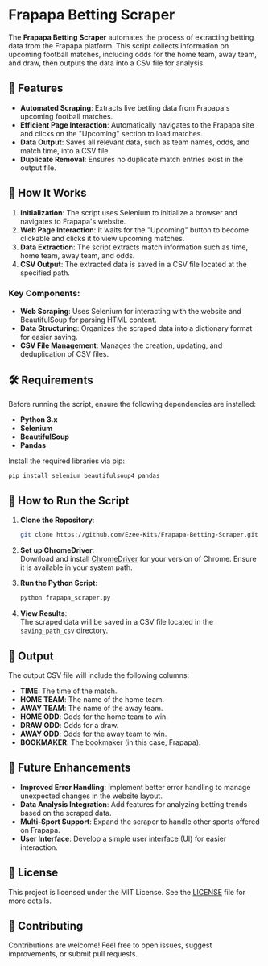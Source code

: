 # Frapapa Betting Scraper

The **Frapapa Betting Scraper** automates the process of extracting betting data from the Frapapa platform. This script collects information on upcoming football matches, including odds for the home team, away team, and draw, then outputs the data into a CSV file for analysis.

## 📌 Features

- **Automated Scraping**: Extracts live betting data from Frapapa's upcoming football matches.
- **Efficient Page Interaction**: Automatically navigates to the Frapapa site and clicks on the "Upcoming" section to load matches.
- **Data Output**: Saves all relevant data, such as team names, odds, and match time, into a CSV file.
- **Duplicate Removal**: Ensures no duplicate match entries exist in the output file.

## 🚀 How It Works

1. **Initialization**: The script uses Selenium to initialize a browser and navigates to Frapapa's website.
2. **Web Page Interaction**: It waits for the "Upcoming" button to become clickable and clicks it to view upcoming matches.
3. **Data Extraction**: The script extracts match information such as time, home team, away team, and odds.
4. **CSV Output**: The extracted data is saved in a CSV file located at the specified path.

### Key Components:

- **Web Scraping**: Uses Selenium for interacting with the website and BeautifulSoup for parsing HTML content.
- **Data Structuring**: Organizes the scraped data into a dictionary format for easier saving.
- **CSV File Management**: Manages the creation, updating, and deduplication of CSV files.

## 🛠️ Requirements

Before running the script, ensure the following dependencies are installed:

- **Python 3.x**
- **Selenium**
- **BeautifulSoup**
- **Pandas**

Install the required libraries via pip:
```bash
pip install selenium beautifulsoup4 pandas
```

## 🏃 How to Run the Script

1. **Clone the Repository**:
   ```bash
   git clone https://github.com/Ezee-Kits/Frapapa-Betting-Scraper.git
   ```

2. **Set up ChromeDriver**:  
   Download and install [ChromeDriver](https://sites.google.com/a/chromium.org/chromedriver/) for your version of Chrome. Ensure it is available in your system path.

3. **Run the Python Script**:
   ```bash
   python frapapa_scraper.py
   ```

4. **View Results**:  
   The scraped data will be saved in a CSV file located in the `saving_path_csv` directory.

## 📁 Output

The output CSV file will include the following columns:
- **TIME**: The time of the match.
- **HOME TEAM**: The name of the home team.
- **AWAY TEAM**: The name of the away team.
- **HOME ODD**: Odds for the home team to win.
- **DRAW ODD**: Odds for a draw.
- **AWAY ODD**: Odds for the away team to win.
- **BOOKMAKER**: The bookmaker (in this case, Frapapa).

## 🔧 Future Enhancements

- **Improved Error Handling**: Implement better error handling to manage unexpected changes in the website layout.
- **Data Analysis Integration**: Add features for analyzing betting trends based on the scraped data.
- **Multi-Sport Support**: Expand the scraper to handle other sports offered on Frapapa.
- **User Interface**: Develop a simple user interface (UI) for easier interaction.

## 📝 License

This project is licensed under the MIT License. See the [LICENSE](LICENSE) file for more details.

## 🤝 Contributing

Contributions are welcome! Feel free to open issues, suggest improvements, or submit pull requests.
